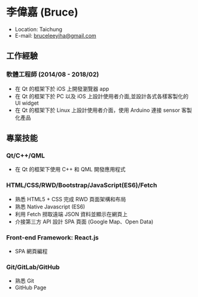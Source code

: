 # 李偉嘉 (Bruce)

- Location: Taichung
- E-mail: bruceleeyiha@gmail.com

## 工作經驗

### 軟體工程師 (2014/08 - 2018/02)

- 在 Qt 的框架下於 iOS 上開發瀏覽器 app
- 在 Qt 的框架下於 PC 以及 iOS 上設計使用者介面,並設計各式各樣客製化的 UI widget
- 在 Qt 的框架下於 Linux 上設計使用者介面，使用 Arduino 連接 sensor 客製化產品

## 專業技能

### Qt/C++/QML

- 在 Qt 的框架下使用 C++ 和 QML 開發應用程式

### HTML/CSS/RWD/Bootstrap/JavaScript(ES6)/Fetch

- 熟悉 HTML5 + CSS 完成 RWD 頁面架構和布局
- 熟悉 Native Javascript (ES6)
- 利用 Fetch 撈取遠端 JSON 資料並顯示在網頁上
- 介接第三方 API 設計 SPA 頁面 (Google Map、Open Data)

### Front-end Framework: React.js

- SPA 網頁編程

### Git/GitLab/GitHub

- 熟悉 Git
- GitHub Page


